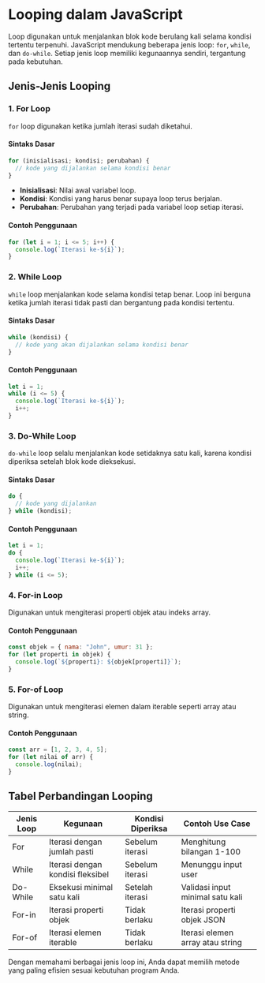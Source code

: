 # Looping dalam JavaScript

Loop digunakan untuk menjalankan blok kode berulang kali selama kondisi tertentu terpenuhi. JavaScript mendukung beberapa jenis loop: `for`, `while`, dan `do-while`. Setiap jenis loop memiliki kegunaannya sendiri, tergantung pada kebutuhan.

## Jenis-Jenis Looping

### 1. For Loop

`for` loop digunakan ketika jumlah iterasi sudah diketahui.

#### Sintaks Dasar

```javascript
for (inisialisasi; kondisi; perubahan) {
  // kode yang dijalankan selama kondisi benar
}
```

- **Inisialisasi**: Nilai awal variabel loop.
- **Kondisi**: Kondisi yang harus benar supaya loop terus berjalan.
- **Perubahan**: Perubahan yang terjadi pada variabel loop setiap iterasi.

#### Contoh Penggunaan

```javascript
for (let i = 1; i <= 5; i++) {
  console.log(`Iterasi ke-${i}`);
}
```

### 2. While Loop

`while` loop menjalankan kode selama kondisi tetap benar. Loop ini berguna ketika jumlah iterasi tidak pasti dan bergantung pada kondisi tertentu.

#### Sintaks Dasar

```javascript
while (kondisi) {
  // kode yang akan dijalankan selama kondisi benar
}
```

#### Contoh Penggunaan

```javascript
let i = 1;
while (i <= 5) {
  console.log(`Iterasi ke-${i}`);
  i++;
}
```

### 3. Do-While Loop

`do-while` loop selalu menjalankan kode setidaknya satu kali, karena kondisi diperiksa setelah blok kode dieksekusi.

#### Sintaks Dasar

```javascript
do {
  // kode yang dijalankan
} while (kondisi);
```

#### Contoh Penggunaan

```javascript
let i = 1;
do {
  console.log(`Iterasi ke-${i}`);
  i++;
} while (i <= 5);
```

### 4. For-in Loop

Digunakan untuk mengiterasi properti objek atau indeks array.

#### Contoh Penggunaan

```javascript
const objek = { nama: "John", umur: 31 };
for (let properti in objek) {
  console.log(`${properti}: ${objek[properti]}`);
}
```

### 5. For-of Loop

Digunakan untuk mengiterasi elemen dalam iterable seperti array atau string.

#### Contoh Penggunaan

```javascript
const arr = [1, 2, 3, 4, 5];
for (let nilai of arr) {
  console.log(nilai);
}
```

## Tabel Perbandingan Looping

| Jenis Loop | Kegunaan                         | Kondisi Diperiksa | Contoh Use Case                  |
| ---------- | -------------------------------- | ----------------- | -------------------------------- |
| For        | Iterasi dengan jumlah pasti      | Sebelum iterasi   | Menghitung bilangan 1-100        |
| While      | Iterasi dengan kondisi fleksibel | Sebelum iterasi   | Menunggu input user              |
| Do-While   | Eksekusi minimal satu kali       | Setelah iterasi   | Validasi input minimal satu kali |
| For-in     | Iterasi properti objek           | Tidak berlaku     | Iterasi properti objek JSON      |
| For-of     | Iterasi elemen iterable          | Tidak berlaku     | Iterasi elemen array atau string |

Dengan memahami berbagai jenis loop ini, Anda dapat memilih metode yang paling efisien sesuai kebutuhan program Anda.
